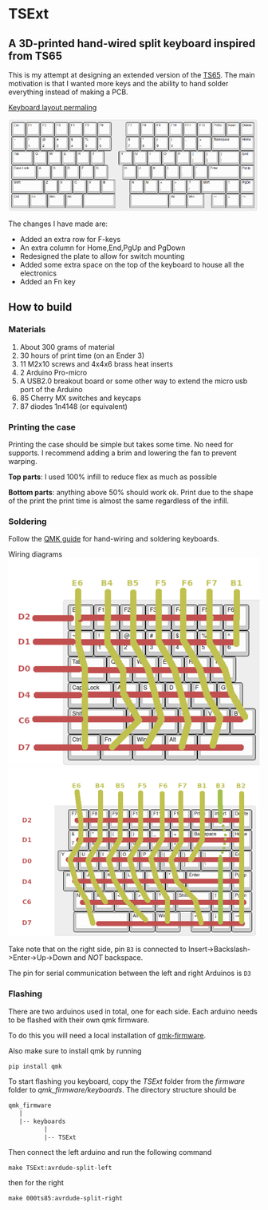 # TSExt
## A 3D-printed hand-wired split keyboard inspired from TS65

This is my attempt at designing an extended version of the [TS65](https://github.com/mohitg11/TS65AVR). The main motivation is that I wanted more keys and the ability to hand solder everything instead of making a PCB. 

[Keyboard layout permaling](http://www.keyboard-layout-editor.com/##@@=Esc&=F1&=F2&=F3&=F4&=F5&=F6&_x:1%3B&=F7&=F8&=F9&=F10&=F11&=F12&=PrtSc&=Insert&=Delete%3B&@=~%0A%60&=!%0A1&=%2F@%0A2&=%23%0A3&=$%0A4&=%25%0A5&=%5E%0A6&_x:1%3B&=%2F&%0A7&=*%0A8&=(%0A9&=)%0A0&=%2F_%0A-&=+%0A%2F=&_w:2%3B&=Backspace&=Home%3B&@_w:1.5%3B&=Tab&=Q&=W&=E&=R&=T&_x:1%3B&=Y&=U&=I&=O&=P&=%7B%0A%5B&=%7D%0A%5D&_w:1.5%3B&=%7C%0A%5C&=End%3B&@_w:1.75%3B&=Caps%20Lock&=A&=S&=D&=F&=G&_x:1%3B&=H&=J&=K&=L&=%2F:%0A%2F%3B&=%22%0A'&_w:2.25%3B&=Enter&=PgUp%3B&@_w:2.25%3B&=Shift&=Z&=X&=C&=V&=B&_x:1%3B&=N&=M&=%3C%0A,&=%3E%0A.&=%3F%0A%2F%2F&_w:1.75%3B&=Shift&=%E2%86%91&=PgDn%3B&@_w:1.25%3B&=Ctrl&_w:1.25%3B&=Fn&_w:1.25%3B&=Win&_w:1.25%3B&=Alt&_a:7&w:2.25%3B&=&_x:1&w:2.75%3B&=&_a:4&w:1.25%3B&=Alt&_w:1.25%3B&=Win&_x:0.5%3B&=%E2%86%90&=%E2%86%93&=%E2%86%92)

![Layout](images/layout.png)

The changes I have made are:

- Added an extra row for F-keys
- An extra column for Home,End,PgUp and PgDown
- Redesigned the plate to allow for switch mounting
- Added some extra space on the top of the keyboard to house all the electronics
- Added an Fn key

## How to build
### Materials
1. About 300 grams of material
2. 30 hours of print time (on an Ender 3)
3. 11 M2x10 screws and 4x4x6 brass heat inserts
4. 2 Arduino Pro-micro
5. A USB2.0 breakout board or some other way to extend the micro usb port of the Arduino
6. 85 Cherry MX switches and keycaps
7. 87 diodes 1n4148 (or equivalent)

### Printing the case
Printing the case should be simple but takes some time. No need for supports. I recommend adding a brim and lowering the fan to prevent warping.

**Top parts**: I used 100% infill to reduce flex as much as possible

**Bottom parts**: anything above 50% should work ok. Print due to the shape of the print the print time is almost the same regardless of the infill.

### Soldering
Follow the [QMK guide](https://docs.qmk.fm/#/hand_wire?id=soldering-the-diodes) for hand-wiring and soldering keyboards.

Wiring diagrams
![Left](images/left-wiring.png)
![Right](images/right-wiring.png)

Take note that on the right side, pin `B3` is connected to Insert->Backslash->Enter->Up->Down and *NOT* backspace.

The pin for serial communication between the left and right Arduinos is `D3`

### Flashing
There are two arduinos used in total, one for each side. Each arduino needs to be flashed with their own qmk firmware.

To do this you will need a local installation of [qmk-firmware](https://github.com/qmk/qmk_firmware/). 

Also make sure to install qmk by running

```bash
pip install qmk
```

To start flashing you keyboard, copy the *TSExt* folder from the *firmware* folder to *qmk_firmware/keyboards*. The directory structure should be

```
qmk_firmware
   |
   |-- keyboards
          |
          |-- TSExt
```

Then connect the left arduino and run the following command
```
make TSExt:avrdude-split-left 
```

then for the right
```
make 000ts85:avrdude-split-right
```

